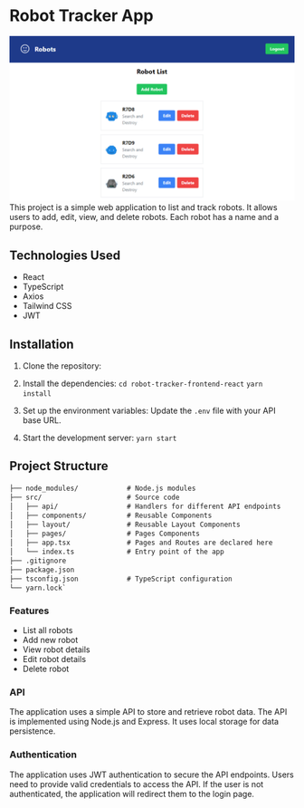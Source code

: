 # Robot Tracker App

![Alt text](screenshot.png?raw=true "Title")
This project is a simple web application to list and track robots. It allows users to add, edit, view, and delete robots. Each robot has a name and a purpose.

## Technologies Used

- React
- TypeScript
- Axios
- Tailwind CSS
- JWT

## Installation

1.  Clone the repository:
2.  Install the dependencies:
    `cd robot-tracker-frontend-react`
    `yarn install`
3.  Set up the environment variables:
    Update the `.env` file with your API base URL.

4.  Start the development server:
    `yarn start`

## Project Structure

```
├── node_modules/            # Node.js modules
├── src/                     # Source code
│   ├── api/                 # Handlers for different API endpoints
│   ├── components/          # Reusable Components
│   ├── layout/              # Reusable Layout Components
│   ├── pages/               # Pages Components
│   ├── app.tsx              # Pages and Routes are declared here
│   └── index.ts             # Entry point of the app
├── .gitignore
├── package.json
├── tsconfig.json            # TypeScript configuration
└── yarn.lock`
```

### Features

- List all robots
- Add new robot
- View robot details
- Edit robot details
- Delete robot

### API

The application uses a simple API to store and retrieve robot data. The API is implemented using Node.js and Express. It uses local storage for data persistence.

### Authentication

The application uses JWT authentication to secure the API endpoints. Users need to provide valid credentials to access the API. If the user is not authenticated, the application will redirect them to the login page.
